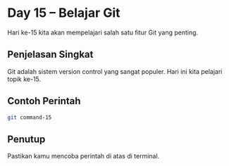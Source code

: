 # Day 15 – Belajar Git

Hari ke-15 kita akan mempelajari salah satu fitur Git yang penting.

## Penjelasan Singkat

Git adalah sistem version control yang sangat populer. Hari ini kita pelajari topik ke-15.

## Contoh Perintah

```bash
git command-15
```

## Penutup

Pastikan kamu mencoba perintah di atas di terminal.
